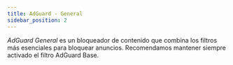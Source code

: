 ```yaml
---
title: AdGuard - General
sidebar_position: 2
---
```


_AdGuard General_ es un bloqueador de contenido que combina los filtros más esenciales para bloquear anuncios. Recomendamos mantener siempre activado el filtro AdGuard Base.

